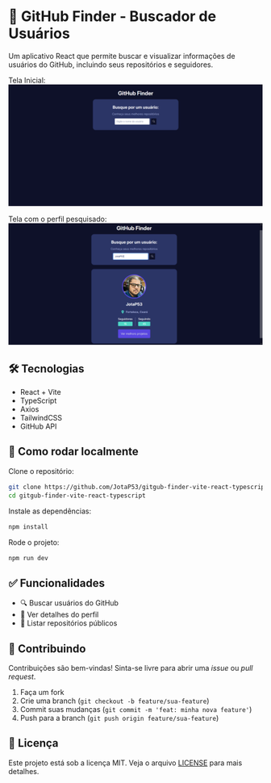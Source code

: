 # 📂 GitHub Finder - Buscador de Usuários

Um aplicativo React que permite buscar e visualizar informações de usuários do GitHub, incluindo seus repositórios e seguidores.

Tela Inicial:
![img1](./public/img1.png)

Tela com o perfil pesquisado:
![img2](./public/img2.png)

## 🛠️ Tecnologias
- React + Vite
- TypeScript
- Axios
- TailwindCSS
- GitHub API

## 🚀 Como rodar localmente

Clone o repositório:
```bash
git clone https://github.com/JotaP53/gitgub-finder-vite-react-typescript.git
cd gitgub-finder-vite-react-typescript
```

Instale as dependências:
```bash
npm install
```

Rode o projeto:
```bash
npm run dev
```

## ✅ Funcionalidades
- 🔍 Buscar usuários do GitHub
- 📄 Ver detalhes do perfil
- 📁 Listar repositórios públicos

## 🤝 Contribuindo

Contribuições são bem-vindas! Sinta-se livre para abrir uma *issue* ou *pull request*.

1. Faça um fork
2. Crie uma branch (`git checkout -b feature/sua-feature`)
3. Commit suas mudanças (`git commit -m 'feat: minha nova feature'`)
4. Push para a branch (`git push origin feature/sua-feature`)

## 📝 Licença

Este projeto está sob a licença MIT. Veja o arquivo [LICENSE](./LICENSE) para mais detalhes.
